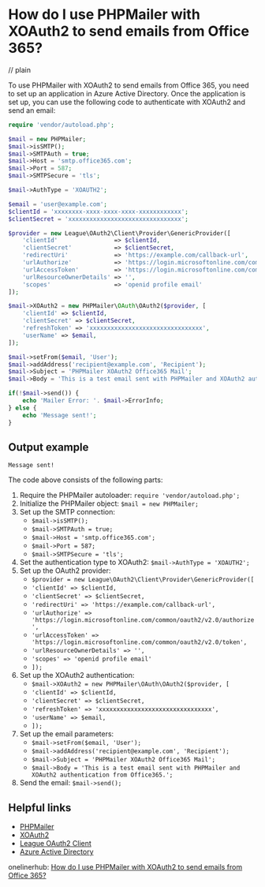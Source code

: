 # How do I use PHPMailer with XOAuth2 to send emails from Office 365?
// plain

To use PHPMailer with XOAuth2 to send emails from Office 365, you need to set up an application in Azure Active Directory. Once the application is set up, you can use the following code to authenticate with XOAuth2 and send an email:

```php
require 'vendor/autoload.php';

$mail = new PHPMailer;
$mail->isSMTP();
$mail->SMTPAuth = true;
$mail->Host = 'smtp.office365.com';
$mail->Port = 587;
$mail->SMTPSecure = 'tls';

$mail->AuthType = 'XOAUTH2';

$email = 'user@example.com';
$clientId = 'xxxxxxxx-xxxx-xxxx-xxxx-xxxxxxxxxxxx';
$clientSecret = 'xxxxxxxxxxxxxxxxxxxxxxxxxxxxxxxx';

$provider = new League\OAuth2\Client\Provider\GenericProvider([
    'clientId'                => $clientId,
    'clientSecret'            => $clientSecret,
    'redirectUri'             => 'https://example.com/callback-url',
    'urlAuthorize'            => 'https://login.microsoftonline.com/common/oauth2/v2.0/authorize',
    'urlAccessToken'          => 'https://login.microsoftonline.com/common/oauth2/v2.0/token',
    'urlResourceOwnerDetails' => '',
    'scopes'                  => 'openid profile email'
]);

$mail->XOAuth2 = new PHPMailer\OAuth\OAuth2($provider, [
    'clientId' => $clientId,
    'clientSecret' => $clientSecret,
    'refreshToken' => 'xxxxxxxxxxxxxxxxxxxxxxxxxxxxxxxx',
    'userName' => $email,
]);

$mail->setFrom($email, 'User');
$mail->addAddress('recipient@example.com', 'Recipient');
$mail->Subject = 'PHPMailer XOAuth2 Office365 Mail';
$mail->Body = 'This is a test email sent with PHPMailer and XOAuth2 authentication from Office365.';

if(!$mail->send()) {
    echo 'Mailer Error: '. $mail->ErrorInfo;
} else {
    echo 'Message sent!';
}
```

## Output example


```
Message sent!
```

The code above consists of the following parts:

1. Require the PHPMailer autoloader: `require 'vendor/autoload.php';`
2. Initialize the PHPMailer object: `$mail = new PHPMailer;`
3. Set up the SMTP connection:
    * `$mail->isSMTP();`
    * `$mail->SMTPAuth = true;`
    * `$mail->Host = 'smtp.office365.com';`
    * `$mail->Port = 587;`
    * `$mail->SMTPSecure = 'tls';`
4. Set the authentication type to XOAuth2: `$mail->AuthType = 'XOAUTH2';`
5. Set up the OAuth2 provider:
    * `$provider = new League\OAuth2\Client\Provider\GenericProvider([`
    * `'clientId' => $clientId,`
    * `'clientSecret' => $clientSecret,`
    * `'redirectUri' => 'https://example.com/callback-url',`
    * `'urlAuthorize' => 'https://login.microsoftonline.com/common/oauth2/v2.0/authorize',`
    * `'urlAccessToken' => 'https://login.microsoftonline.com/common/oauth2/v2.0/token',`
    * `'urlResourceOwnerDetails' => '',`
    * `'scopes' => 'openid profile email'`
    * `]);`
6. Set up the XOAuth2 authentication:
    * `$mail->XOAuth2 = new PHPMailer\OAuth\OAuth2($provider, [`
    * `'clientId' => $clientId,`
    * `'clientSecret' => $clientSecret,`
    * `'refreshToken' => 'xxxxxxxxxxxxxxxxxxxxxxxxxxxxxxxx',`
    * `'userName' => $email,`
    * `]);`
7. Set up the email parameters:
    * `$mail->setFrom($email, 'User');`
    * `$mail->addAddress('recipient@example.com', 'Recipient');`
    * `$mail->Subject = 'PHPMailer XOAuth2 Office365 Mail';`
    * `$mail->Body = 'This is a test email sent with PHPMailer and XOAuth2 authentication from Office365.';`
8. Send the email: `$mail->send();`

## Helpful links

* [PHPMailer](https://github.com/PHPMailer/PHPMailer)
* [XOAuth2](https://github.com/PHPMailer/OAuth)
* [League OAuth2 Client](https://github.com/thephpleague/oauth2-client)
* [Azure Active Directory](https://azure.microsoft.com/en-us/services/active-directory/)

onelinerhub: [How do I use PHPMailer with XOAuth2 to send emails from Office 365?](https://onelinerhub.com/phpmailer/how-do-i-use-phpmailer-with-xoauth--to-send-emails-from-office----)